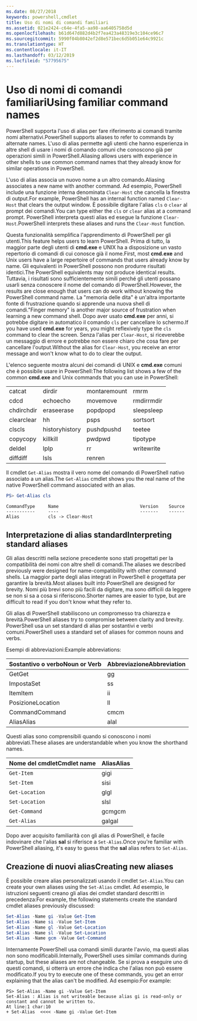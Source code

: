 ```yaml
---
ms.date: 08/27/2018
keywords: powershell,cmdlet
title: Uso di nomi di comandi familiari
ms.assetid: 021e2424-c64e-4fa5-aa98-aa6405758d5d
ms.openlocfilehash: b61d647d882d4b2f7ea423a48319e3c104ce96c7
ms.sourcegitcommit: 5990f04b8042ef2d8e571bec6d5b051e64c9921c
ms.translationtype: HT
ms.contentlocale: it-IT
ms.lasthandoff: 03/12/2019
ms.locfileid: "57795675"
---
```

# <a name="using-familiar-command-names"></a><span data-ttu-id="05fd9-103">Uso di nomi di comandi familiari</span><span class="sxs-lookup"><span data-stu-id="05fd9-103">Using familiar command names</span></span>

<span data-ttu-id="05fd9-104">PowerShell supporta l'uso di alias per fare riferimento ai comandi tramite nomi alternativi.</span><span class="sxs-lookup"><span data-stu-id="05fd9-104">PowerShell supports aliases to refer to commands by alternate names.</span></span> <span data-ttu-id="05fd9-105">L'uso di alias permette agli utenti che hanno esperienza in altre shell di usare i nomi di comando comuni che conoscono già per operazioni simili in PowerShell.</span><span class="sxs-lookup"><span data-stu-id="05fd9-105">Aliasing allows users with experience in other shells to use common command names that they already know for similar operations in PowerShell.</span></span>

<span data-ttu-id="05fd9-106">L'uso di alias associa un nuovo nome a un altro comando.</span><span class="sxs-lookup"><span data-stu-id="05fd9-106">Aliasing associates a new name with another command.</span></span> <span data-ttu-id="05fd9-107">Ad esempio, PowerShell include una funzione interna denominata `Clear-Host` che cancella la finestra di output.</span><span class="sxs-lookup"><span data-stu-id="05fd9-107">For example, PowerShell has an internal function named `Clear-Host` that clears the output window.</span></span> <span data-ttu-id="05fd9-108">È possibile digitare l'alias `cls` o `clear` al prompt dei comandi.</span><span class="sxs-lookup"><span data-stu-id="05fd9-108">You can type either the `cls` or `clear` alias at a command prompt.</span></span> <span data-ttu-id="05fd9-109">PowerShell interpreta questi alias ed esegue la funzione `Clear-Host`.</span><span class="sxs-lookup"><span data-stu-id="05fd9-109">PowerShell interprets these aliases and runs the `Clear-Host` function.</span></span>

<span data-ttu-id="05fd9-110">Questa funzionalità semplifica l'apprendimento di PowerShell per gli utenti.</span><span class="sxs-lookup"><span data-stu-id="05fd9-110">This feature helps users to learn PowerShell.</span></span> <span data-ttu-id="05fd9-111">Prima di tutto, la maggior parte degli utenti di **cmd.exe** e UNIX ha a disposizione un vasto repertorio di comandi di cui conosce già il nome.</span><span class="sxs-lookup"><span data-stu-id="05fd9-111">First, most **cmd.exe** and Unix users have a large repertoire of commands that users already know by name.</span></span> <span data-ttu-id="05fd9-112">Gli equivalenti in PowerShell possono non produrre risultati identici.</span><span class="sxs-lookup"><span data-stu-id="05fd9-112">The PowerShell equivalents may not produce identical results.</span></span> <span data-ttu-id="05fd9-113">Tuttavia, i risultati sono sufficientemente simili perché gli utenti possano usarli senza conoscere il nome del comando di PowerShell.</span><span class="sxs-lookup"><span data-stu-id="05fd9-113">However, the results are close enough that users can do work without knowing the PowerShell command name.</span></span> <span data-ttu-id="05fd9-114">La "memoria delle dita" è un'altra importante fonte di frustrazione quando si apprende una nuova shell di comandi.</span><span class="sxs-lookup"><span data-stu-id="05fd9-114">"Finger memory" is another major source of frustration when learning a new command shell.</span></span> <span data-ttu-id="05fd9-115">Dopo aver usato **cmd.exe** per anni, si potrebbe digitare in automatico il comando `cls` per cancellare lo schermo.</span><span class="sxs-lookup"><span data-stu-id="05fd9-115">If you have used **cmd.exe** for years, you might reflexively type the `cls` command to clear the screen.</span></span> <span data-ttu-id="05fd9-116">Senza l'alias per `Clear-Host`, si riceverebbe un messaggio di errore e potrebbe non essere chiaro che cosa fare per cancellare l'output.</span><span class="sxs-lookup"><span data-stu-id="05fd9-116">Without the alias for `Clear-Host`, you receive an error message and won't know what to do to clear the output.</span></span>

<span data-ttu-id="05fd9-117">L'elenco seguente mostra alcuni dei comandi di UNIX e **cmd.exe** comuni che è possibile usare in PowerShell:</span><span class="sxs-lookup"><span data-stu-id="05fd9-117">The following list shows a few of the common **cmd.exe** and Unix commands that you can use in PowerShell:</span></span>

|||||
|-|-|-|-|
|<span data-ttu-id="05fd9-118">cat</span><span class="sxs-lookup"><span data-stu-id="05fd9-118">cat</span></span>|<span data-ttu-id="05fd9-119">dir</span><span class="sxs-lookup"><span data-stu-id="05fd9-119">dir</span></span>|<span data-ttu-id="05fd9-120">montare</span><span class="sxs-lookup"><span data-stu-id="05fd9-120">mount</span></span>|<span data-ttu-id="05fd9-121">rm</span><span class="sxs-lookup"><span data-stu-id="05fd9-121">rm</span></span>|
|<span data-ttu-id="05fd9-122">cd</span><span class="sxs-lookup"><span data-stu-id="05fd9-122">cd</span></span>|<span data-ttu-id="05fd9-123">echo</span><span class="sxs-lookup"><span data-stu-id="05fd9-123">echo</span></span>|<span data-ttu-id="05fd9-124">move</span><span class="sxs-lookup"><span data-stu-id="05fd9-124">move</span></span>|<span data-ttu-id="05fd9-125">rmdir</span><span class="sxs-lookup"><span data-stu-id="05fd9-125">rmdir</span></span>|
|<span data-ttu-id="05fd9-126">chdir</span><span class="sxs-lookup"><span data-stu-id="05fd9-126">chdir</span></span>|<span data-ttu-id="05fd9-127">erase</span><span class="sxs-lookup"><span data-stu-id="05fd9-127">erase</span></span>|<span data-ttu-id="05fd9-128">popd</span><span class="sxs-lookup"><span data-stu-id="05fd9-128">popd</span></span>|<span data-ttu-id="05fd9-129">sleep</span><span class="sxs-lookup"><span data-stu-id="05fd9-129">sleep</span></span>|
|<span data-ttu-id="05fd9-130">clear</span><span class="sxs-lookup"><span data-stu-id="05fd9-130">clear</span></span>|<span data-ttu-id="05fd9-131">h</span><span class="sxs-lookup"><span data-stu-id="05fd9-131">h</span></span>|<span data-ttu-id="05fd9-132">ps</span><span class="sxs-lookup"><span data-stu-id="05fd9-132">ps</span></span>|<span data-ttu-id="05fd9-133">sort</span><span class="sxs-lookup"><span data-stu-id="05fd9-133">sort</span></span>|
|<span data-ttu-id="05fd9-134">cls</span><span class="sxs-lookup"><span data-stu-id="05fd9-134">cls</span></span>|<span data-ttu-id="05fd9-135">history</span><span class="sxs-lookup"><span data-stu-id="05fd9-135">history</span></span>|<span data-ttu-id="05fd9-136">pushd</span><span class="sxs-lookup"><span data-stu-id="05fd9-136">pushd</span></span>|<span data-ttu-id="05fd9-137">tee</span><span class="sxs-lookup"><span data-stu-id="05fd9-137">tee</span></span>|
|<span data-ttu-id="05fd9-138">copy</span><span class="sxs-lookup"><span data-stu-id="05fd9-138">copy</span></span>|<span data-ttu-id="05fd9-139">kill</span><span class="sxs-lookup"><span data-stu-id="05fd9-139">kill</span></span>|<span data-ttu-id="05fd9-140">pwd</span><span class="sxs-lookup"><span data-stu-id="05fd9-140">pwd</span></span>|<span data-ttu-id="05fd9-141">tipo</span><span class="sxs-lookup"><span data-stu-id="05fd9-141">type</span></span>|
|<span data-ttu-id="05fd9-142">del</span><span class="sxs-lookup"><span data-stu-id="05fd9-142">del</span></span>|<span data-ttu-id="05fd9-143">lp</span><span class="sxs-lookup"><span data-stu-id="05fd9-143">lp</span></span>|<span data-ttu-id="05fd9-144">r</span><span class="sxs-lookup"><span data-stu-id="05fd9-144">r</span></span>|<span data-ttu-id="05fd9-145">write</span><span class="sxs-lookup"><span data-stu-id="05fd9-145">write</span></span>|
|<span data-ttu-id="05fd9-146">diff</span><span class="sxs-lookup"><span data-stu-id="05fd9-146">diff</span></span>|<span data-ttu-id="05fd9-147">ls</span><span class="sxs-lookup"><span data-stu-id="05fd9-147">ls</span></span>|<span data-ttu-id="05fd9-148">ren</span><span class="sxs-lookup"><span data-stu-id="05fd9-148">ren</span></span>||

<span data-ttu-id="05fd9-149">Il cmdlet `Get-Alias` mostra il vero nome del comando di PowerShell nativo associato a un alias.</span><span class="sxs-lookup"><span data-stu-id="05fd9-149">The `Get-Alias` cmdlet shows you the real name of the native PowerShell command associated with an alias.</span></span>

```powershell
PS> Get-Alias cls
```

```Output
CommandType     Name                               Version    Source
-----------     ----                               -------    ------
Alias           cls -> Clear-Host
```

## <a name="interpreting-standard-aliases"></a><span data-ttu-id="05fd9-150">Interpretazione di alias standard</span><span class="sxs-lookup"><span data-stu-id="05fd9-150">Interpreting standard aliases</span></span>

<span data-ttu-id="05fd9-151">Gli alias descritti nella sezione precedente sono stati progettati per la compatibilità dei nomi con altre shell di comandi.</span><span class="sxs-lookup"><span data-stu-id="05fd9-151">The aliases we described previously were designed for name-compatibility with other command shells.</span></span>
<span data-ttu-id="05fd9-152">La maggior parte degli alias integrati in PowerShell è progettata per garantire la brevità.</span><span class="sxs-lookup"><span data-stu-id="05fd9-152">Most aliases built into PowerShell are designed for brevity.</span></span> <span data-ttu-id="05fd9-153">Nomi più brevi sono più facili da digitare, ma sono difficili da leggere se non si sa a cosa si riferiscono.</span><span class="sxs-lookup"><span data-stu-id="05fd9-153">Shorter names are easier to type, but are difficult to read if you don't know what they refer to.</span></span>

<span data-ttu-id="05fd9-154">Gli alias di PowerShell stabiliscono un compromesso tra chiarezza e brevità.</span><span class="sxs-lookup"><span data-stu-id="05fd9-154">PowerShell aliases try to compromise between clarity and brevity.</span></span> <span data-ttu-id="05fd9-155">PowerShell usa un set standard di alias per sostantivi e verbi comuni.</span><span class="sxs-lookup"><span data-stu-id="05fd9-155">PowerShell uses a standard set of aliases for common nouns and verbs.</span></span>

<span data-ttu-id="05fd9-156">Esempi di abbreviazioni:</span><span class="sxs-lookup"><span data-stu-id="05fd9-156">Example abbreviations:</span></span>

| <span data-ttu-id="05fd9-157">Sostantivo o verbo</span><span class="sxs-lookup"><span data-stu-id="05fd9-157">Noun or Verb</span></span> | <span data-ttu-id="05fd9-158">Abbreviazione</span><span class="sxs-lookup"><span data-stu-id="05fd9-158">Abbreviation</span></span> |
|--------------|--------------|
| <span data-ttu-id="05fd9-159">Get</span><span class="sxs-lookup"><span data-stu-id="05fd9-159">Get</span></span>          | <span data-ttu-id="05fd9-160">g</span><span class="sxs-lookup"><span data-stu-id="05fd9-160">g</span></span>            |
| <span data-ttu-id="05fd9-161">Imposta</span><span class="sxs-lookup"><span data-stu-id="05fd9-161">Set</span></span>          | <span data-ttu-id="05fd9-162">s</span><span class="sxs-lookup"><span data-stu-id="05fd9-162">s</span></span>            |
| <span data-ttu-id="05fd9-163">Item</span><span class="sxs-lookup"><span data-stu-id="05fd9-163">Item</span></span>         | <span data-ttu-id="05fd9-164">i</span><span class="sxs-lookup"><span data-stu-id="05fd9-164">i</span></span>            |
| <span data-ttu-id="05fd9-165">Posizione</span><span class="sxs-lookup"><span data-stu-id="05fd9-165">Location</span></span>     | <span data-ttu-id="05fd9-166">l</span><span class="sxs-lookup"><span data-stu-id="05fd9-166">l</span></span>            |
| <span data-ttu-id="05fd9-167">Command</span><span class="sxs-lookup"><span data-stu-id="05fd9-167">Command</span></span>      | <span data-ttu-id="05fd9-168">cm</span><span class="sxs-lookup"><span data-stu-id="05fd9-168">cm</span></span>           |
| <span data-ttu-id="05fd9-169">Alias</span><span class="sxs-lookup"><span data-stu-id="05fd9-169">Alias</span></span>        | <span data-ttu-id="05fd9-170">al</span><span class="sxs-lookup"><span data-stu-id="05fd9-170">al</span></span>           |

<span data-ttu-id="05fd9-171">Questi alias sono comprensibili quando si conoscono i nomi abbreviati.</span><span class="sxs-lookup"><span data-stu-id="05fd9-171">These aliases are understandable when you know the shorthand names.</span></span>

| <span data-ttu-id="05fd9-172">Nome del cmdlet</span><span class="sxs-lookup"><span data-stu-id="05fd9-172">Cmdlet name</span></span>    | <span data-ttu-id="05fd9-173">Alias</span><span class="sxs-lookup"><span data-stu-id="05fd9-173">Alias</span></span> |
|----------------|-------|
| `Get-Item`     | <span data-ttu-id="05fd9-174">gi</span><span class="sxs-lookup"><span data-stu-id="05fd9-174">gi</span></span>    |
| `Set-Item`     | <span data-ttu-id="05fd9-175">si</span><span class="sxs-lookup"><span data-stu-id="05fd9-175">si</span></span>    |
| `Get-Location` | <span data-ttu-id="05fd9-176">gl</span><span class="sxs-lookup"><span data-stu-id="05fd9-176">gl</span></span>    |
| `Set-Location` | <span data-ttu-id="05fd9-177">sl</span><span class="sxs-lookup"><span data-stu-id="05fd9-177">sl</span></span>    |
| `Get-Command`  | <span data-ttu-id="05fd9-178">gcm</span><span class="sxs-lookup"><span data-stu-id="05fd9-178">gcm</span></span>   |
| `Get-Alias`    | <span data-ttu-id="05fd9-179">gal</span><span class="sxs-lookup"><span data-stu-id="05fd9-179">gal</span></span>   |

<span data-ttu-id="05fd9-180">Dopo aver acquisito familiarità con gli alias di PowerShell, è facile indovinare che l'alias **sal** si riferisce a `Set-Alias`.</span><span class="sxs-lookup"><span data-stu-id="05fd9-180">Once you're familiar with PowerShell aliasing, it's easy to guess that the **sal** alias refers to `Set-Alias`.</span></span>

## <a name="creating-new-aliases"></a><span data-ttu-id="05fd9-181">Creazione di nuovi alias</span><span class="sxs-lookup"><span data-stu-id="05fd9-181">Creating new aliases</span></span>

<span data-ttu-id="05fd9-182">È possibile creare alias personalizzati usando il cmdlet `Set-Alias`.</span><span class="sxs-lookup"><span data-stu-id="05fd9-182">You can create your own aliases using the `Set-Alias` cmdlet.</span></span> <span data-ttu-id="05fd9-183">Ad esempio, le istruzioni seguenti creano gli alias dei cmdlet standard descritti in precedenza:</span><span class="sxs-lookup"><span data-stu-id="05fd9-183">For example, the following statements create the standard cmdlet aliases previously discussed:</span></span>

```powershell
Set-Alias -Name gi -Value Get-Item
Set-Alias -Name si -Value Set-Item
Set-Alias -Name gl -Value Get-Location
Set-Alias -Name sl -Value Set-Location
Set-Alias -Name gcm -Value Get-Command
```

<span data-ttu-id="05fd9-184">Internamente PowerShell usa comandi simili durante l'avvio, ma questi alias non sono modificabili.</span><span class="sxs-lookup"><span data-stu-id="05fd9-184">Internally, PowerShell uses similar commands during startup, but these aliases are not changeable.</span></span>
<span data-ttu-id="05fd9-185">Se si prova a eseguire uno di questi comandi, si otterrà un errore che indica che l'alias non può essere modificato.</span><span class="sxs-lookup"><span data-stu-id="05fd9-185">If you try to execute one of these commands, you get an error explaining that the alias can't be modified.</span></span> <span data-ttu-id="05fd9-186">Ad esempio:</span><span class="sxs-lookup"><span data-stu-id="05fd9-186">For example:</span></span>

```
PS> Set-Alias -Name gi -Value Get-Item
Set-Alias : Alias is not writeable because alias gi is read-only or constant and cannot be written to.
At line:1 char:10
+ Set-Alias  <<<< -Name gi -Value Get-Item
```
